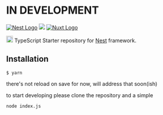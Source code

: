 # **IN DEVELOPMENT**

[![Nest Logo](http://kamilmysliwiec.com/public/nest-logo.png)](http://nestjs.com/)
<img src="https://image.ibb.co/cZg23Q/v.png?raw=true">
[![Nuxt Logo](https://camo.githubusercontent.com/4aa5532ee9baf623c95b901372002dfa4e97ff01/687474703a2f2f696d6775722e636f6d2f56344c746f49492e706e67)](https://nuxtjs.org)

<img src="https://github.com/remojansen/logo.ts/blob/master/ts.png?raw=true" width="18">  TypeScript Starter repository for [Nest](https://github.com/kamilmysliwiec/nest) framework.

## Installation

```
$ yarn
```

there's not reload on save for now, will address that soon(ish)

to start developing please clone the repository and a simple

`node index.js`
